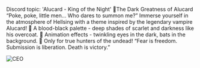 Discord topic: 'Alucard - King of the Night'
🎩The Dark Greatness of Alucard
“Poke, poke, little men... Who dares to summon me?”
Immerse yourself in the atmosphere of Hellsing with a theme inspired by the legendary vampire Alucard!
🔴 A blood-black palette - deep shades of scarlet and darkness like his overcoat.
🦇 Animation effects - twinkling eyes in the dark, bats in the background.
🔞 Only for true hunters of the undead!
“Fear is freedom. Submission is liberation. Death is victory.”

![CEO](https://github.com/user-attachments/assets/aea370fc-8b06-4895-9e4f-55d11cc5f47d)
